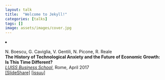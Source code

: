 ```yaml
---
layout: talk
title:  "Welcome to Jekyll!"
categories: [talks]
tags: []
image: assets/images/cover.jpg
---
```



<li><p>N. Boescu, G. Caviglia, V. Gentili, N. Picone, R. Reale<br>
<b>The History of Technological Anxiety and the Future of Economic Growth: Is This Time Different?</b><br>
<a href="https://businessschool.luiss.it/" target="_blank"><i>LUISS Business School</i></a>, Rome, April 2017<br />
<a href="https://www.slideshare.net/robertoreale/the-history-of-technological-anxiety-and-the-future-of-economic-growth-is-this-time-different" target="_blank">[SlideShare]</a>
<a href="https://issuu.com/roberto-reale/docs/the_history_of_technological_anxiet" target="_blank">[issuu]</a>
</p>
</li>
</ul>
